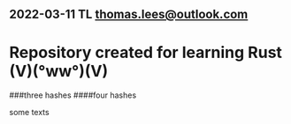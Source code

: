## 2022-03-11 TL thomas.lees@outlook.com
# Repository created for learning Rust  (V)(°ww°)(V)

###three hashes
####four hashes

some texts
